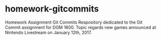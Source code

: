 # homework-gitcommits
Homework Assignment Git Commits
Respository dedicated to the Git Commit assignment for DGM 1600. Topic regards new games announced at Nintendo Livestream on January 12th, 2017.
